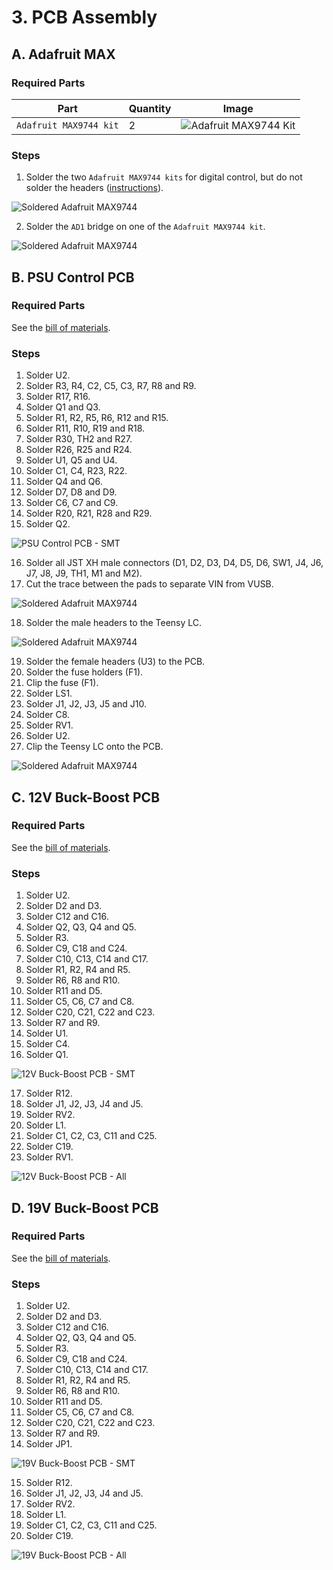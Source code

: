 # 3. PCB Assembly

## A. Adafruit MAX
### Required Parts
| Part                   | Quantity | Image                                                                          |
| ---------------------- | -------- | -------------------------------------------------------------------------------|
| `Adafruit MAX9744 kit` | 2        | ![Adafruit MAX9744 Kit](images/electronics/Adafruit%20MAX9744.jpg)             |

### Steps
1. Solder the two `Adafruit MAX9744 kits` for digital control, but do not solder the headers ([instructions](https://learn.adafruit.com/adafruit-20w-stereo-audio-amplifier-class-d-max9744/assembly)).

![Soldered Adafruit MAX9744](images/assemblies/03A%20Adafruit%20MAX9744%201.jpg)

2. Solder the `AD1` bridge on one of the `Adafruit MAX9744 kit`.

![Soldered Adafruit MAX9744](images/assemblies/03A%20Adafruit%20MAX9744%202.jpg)

## B. PSU Control PCB
### Required Parts
See the [bill of materials](00_ORDER_PRINT_LASER_CUTTING.md#psu-control-pcb).

### Steps
1. Solder U2.
2. Solder R3, R4, C2, C5, C3, R7, R8 and R9.
3. Solder R17, R16.
4. Solder Q1 and Q3.
5. Solder R1, R2, R5, R6, R12 and R15.
6. Solder R11, R10, R19 and R18.
7. Solder R30, TH2 and R27.
8. Solder R26, R25 and R24.
9. Solder U1, Q5 and U4.
10. Solder C1, C4, R23, R22.
11. Solder Q4 and Q6.
12. Solder D7, D8 and D9.
13. Solder C6, C7 and C9.
14. Solder R20, R21, R28 and R29.
15. Solder Q2.

![PSU Control PCB - SMT](images/assemblies/03B%20SMT.jpg)

16. Solder all JST XH male connectors (D1, D2, D3, D4, D5, D6, SW1, J4, J6, J7, J8, J9, TH1, M1 and M2).
17. Cut the trace between the pads to separate VIN from VUSB.

![Soldered Adafruit MAX9744](images/assemblies/03B%20cut%20Teensy.jpg)

18. Solder the male headers to the Teensy LC.

![Soldered Adafruit MAX9744](images/assemblies/03B%20Teensy.jpg)

19. Solder the female headers (U3) to the PCB.
20. Solder the fuse holders (F1).
21. Clip the fuse (F1).
22. Solder LS1.
23. Solder J1, J2, J3, J5 and J10.
24. Solder C8.
25. Solder RV1.
26. Solder U2.
27. Clip the Teensy LC onto the PCB.

![Soldered Adafruit MAX9744](images/assemblies/03B%20all.jpg)

## C. 12V Buck-Boost PCB
### Required Parts
See the [bill of materials](00_ORDER_PRINT_LASER_CUTTING.md#buck-boost-pcb).

### Steps
1. Solder U2.
2. Solder D2 and D3.
3. Solder C12 and C16.
4. Solder Q2, Q3, Q4 and Q5.
5. Solder R3.
6. Solder C9, C18 and C24.
7. Solder C10, C13, C14 and C17.
8. Solder R1, R2, R4 and R5.
9. Solder R6, R8 and R10.
10. Solder R11 and D5.
11. Solder C5, C6, C7 and C8.
12. Solder C20, C21, C22 and C23.
13. Solder R7 and R9.
14. Solder U1.
15. Solder C4.
16. Solder Q1.

![12V Buck-Boost PCB - SMT](images/assemblies/03C%20SMT.jpg)

17. Solder R12.
18. Solder J1, J2, J3, J4 and J5.
19. Solder RV2.
20. Solder L1.
21. Solder C1, C2, C3, C11 and C25.
22. Solder C19.
23. Solder RV1.

![12V Buck-Boost PCB - All](images/assemblies/03C%20all.jpg)

## D. 19V Buck-Boost PCB
### Required Parts
See the [bill of materials](00_ORDER_PRINT_LASER_CUTTING.md#buck-boost-pcb).

### Steps
1. Solder U2.
2. Solder D2 and D3.
3. Solder C12 and C16.
4. Solder Q2, Q3, Q4 and Q5.
5. Solder R3.
6. Solder C9, C18 and C24.
7. Solder C10, C13, C14 and C17.
8. Solder R1, R2, R4 and R5.
9. Solder R6, R8 and R10.
10. Solder R11 and D5.
11. Solder C5, C6, C7 and C8.
12. Solder C20, C21, C22 and C23.
13. Solder R7 and R9.
14. Solder JP1.

![19V Buck-Boost PCB - SMT](images/assemblies/03D%20SMT.jpg)

15. Solder R12.
16. Solder J1, J2, J3, J4 and J5.
17. Solder RV2.
18. Solder L1.
19. Solder C1, C2, C3, C11 and C25.
20. Solder C19.

![19V Buck-Boost PCB - All](images/assemblies/03D%20all.jpg)

